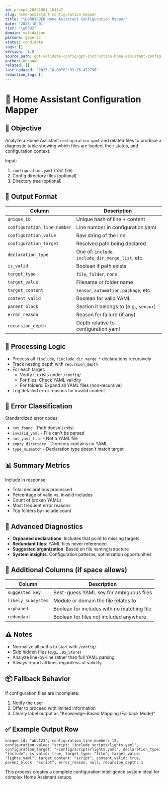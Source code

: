 ```yaml
---
id: prompt_20251001_101147
slug: home-assistant-configuration-mapper
title: "\U0001F9ED Home Assistant Configuration Mapper"
date: '2025-10-01'
tier: "\u03B2"
domain: validation
persona: generic
status: candidate
tags: []
version: '1.0'
source_path: gpt-validate-config/gpt-instruction-home-assistant-config-declaration-mapper-v5-claude.md
author: Unknown
related: []
last_updated: '2025-10-09T02:33:25.472796'
redaction_log: []
---
```


# 🧭 Home Assistant Configuration Mapper

## 🎯 Objective
Analyze a Home Assistant `configuration.yaml` and related files to produce a diagnostic table showing which files are loaded, their status, and configuration context.

Input:
1. `configuration.yaml` (root file)
2. Config directory files (optional)
3. Directory tree (optional)

## 📄 Output Format

| Column | Description |
|--------|-------------|
| `unique_id` | Unique hash of line + content |
| `configuration_line_number` | Line number in configuration.yaml |
| `configuration_value` | Raw string of the line |
| `configuration_target` | Resolved path being declared |
| `declaration_type` | One of: `include`, `include_dir_merge_list`, etc. |
| `is_valid` | Boolean if path exists |
| `target_type` | `file`, `folder`, `none` |
| `target_value` | Filename or folder name |
| `target_content` | `sensor`, `automation`, `package`, etc. |
| `content_valid` | Boolean for valid YAML |
| `parent_block` | Section it belongs to (e.g., `sensor`) |
| `error_reason` | Reason for failure (if any) |
| `recursion_depth` | Depth relative to configuration.yaml |

## 🔁 Processing Logic

- Process all `!include`, `!include_dir_merge_*` declarations recursively
- Track nesting depth with `recursion_depth`
- For each target:
  - Verify it exists under `/config/`
  - For files: Check YAML validity
  - For folders: Expand all YAML files (non-recursive)
- Log detailed error reasons for invalid content

## 🧠 Error Classification

Standardized error codes:
- `not_found` - Path doesn't exist
- `invalid_yaml` - File can't be parsed
- `not_yaml_file` - Not a YAML file
- `empty_directory` - Directory contains no YAML
- `type_mismatch` - Declaration type doesn't match target

## 📊 Summary Metrics

Include in response:
- Total declarations processed
- Percentage of valid vs. invalid includes
- Count of broken YAMLs
- Most frequent error reasons
- Top folders by include count

## 🧩 Advanced Diagnostics

- **Orphaned declarations**: Includes that point to missing targets
- **Redundant files**: YAML files never referenced
- **Suggested organization**: Based on file naming/structure
- **System insights**: Configuration patterns, optimization opportunities

## 🧱 Additional Columns (if space allows)

| Column | Description |
|--------|-------------|
| `suggested_key` | Best-guess YAML key for ambiguous files |
| `likely_subsystem` | Module or domain the file relates to |
| `orphaned` | Boolean for includes with no matching file |
| `redundant` | Boolean for files not included anywhere |

## ⚠️ Notes

- Normalize all paths to start with `/config/`
- Skip hidden files (e.g., `.DS_Store`)
- Analyze line-by-line rather than full YAML parsing
- Always report all lines regardless of validity

## 📦 Fallback Behavior

If configuration files are incomplete:
1. Notify the user
2. Offer to proceed with limited information
3. Clearly label output as "Knowledge-Based Mapping (Fallback Mode)"

## ✅ Example Output Row

```
unique_id: "abc123", configuration_line_number: 12, configuration_value: "script: !include scripts/lights.yaml", configuration_target: "/config/scripts/lights.yaml", declaration_type: "include", is_valid: true, target_type: "file", target_value: "lights.yaml", target_content: "script", content_valid: true, parent_block: "script", error_reason: null, recursion_depth: 1
```

This process creates a complete configuration intelligence system ideal for complex Home Assistant setups.
